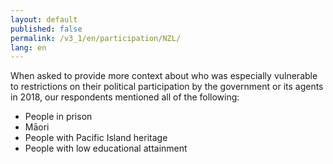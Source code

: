 ```yaml
---
layout: default
published: false
permalink: /v3_1/en/participation/NZL/
lang: en
---
```


When asked to provide more context about who was especially vulnerable to restrictions on their political participation by the government or its agents in 2018, our respondents mentioned all of the following:
-	People in prison
-	Māori 
-	People with Pacific Island heritage
-	People with low educational attainment

